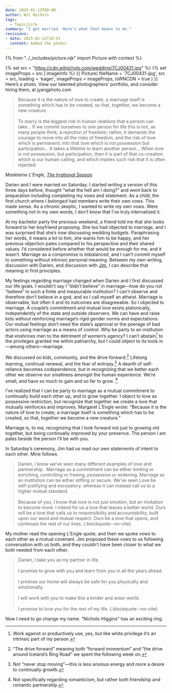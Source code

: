 ```yaml
---
date: 2025-01-13T00:00
author: Wil Nichols
tags:
  - Topic/Life
summary: "I got married. Here’s what that means to me."
revisions:
- date: 2025-02-22T18:51
  content: Added the photo! 
---
```

{% from "../_includes/picture.njk" import Picture with context %}

{% set src = "https://cdn.wilnichols.com/wedding/7CJ00431.jpg" %}
{% set imageProps = src | imageInfo %}
{{  Picture(
    fileName = '7CJ00431-jpg',
    src = src,
    loading = 'eager',
    imageProps = imageProps,
    isWNCDN = true
) }}
Here’s a photo. View our talented photographers’ portfolio, and consider hiring them, at jyangphoto.com

> Because it is the nature of love to create, a marriage itself is something which has to be created, so that, together, we become a new creature. <br /><br />
> To marry is the biggest risk in human relations that a person can take… If we commit ourselves to one person for life this is not, as many people think, a rejection of freedom; rather, it demands the courage to move into all the risks of freedom, and the risk of love which is permanent; into that love which is not possession but participation… It takes a lifetime to learn another person… When love is not possession, but participation, then it is part of that co-creation which is our human calling, and which implies such risk that it is often rejected.

<cite>Madeleine L’Engle, [The Irrational Season](https://www.goodreads.com/work/quotes/467683)</cite>
 
Darien and I were married on Saturday. I started writing a version of this three days before, thought “what the hell am I doing?” and went back to preparation including completing my vows and statement. As a child, the first church where I _belonged_ had members write their own vows. This made sense. As a chronic skeptic, I wanted to write my own vows. Were something not in my own words, I don’t know that I’ve truly internalized it. 

At my bachelor party the previous weekend, a friend told me that she looks forward to her boyfriend proposing. She too had objected to marriage, and I was surprised that she’s now discussing wedding budgets. Paraphrasing her words, it means a lot to him, she wants him to be happy, and her previous objection pales compared to his perspective and their shared values. I’d considered before whether that would be enough for me, and it wasn’t. Marriage as a compromise is imbalanced, and I can’t commit myself to something without intrinsic personal meaning. Between my own writing, discussion with Darien, and discussion with [Jim](http://jimrigby.org/), I can describe that meaning in first principles.

My feelings regarding marriage changed when Darien and I first discussed our life goals. I wouldn’t say I “didn’t believe” in marriage—how do you not “believe” in such a finite and measurable institution? I can’t observe and therefore don’t believe in a god, and so I call myself an atheist. Marriage is observable, but often it and its outcomes are disagreeable. So I objected to marriage. A couple’s commitment and mutual love exists platonically, independently of the state and outside observers. We can have and raise kids without reinforcing marriage’s rigid gender norms and expectations. Our mutual feelings don’t need the state’s approval or the peerage of bad actors using marriage as a means of control. Why be party to an institution that enshrines men to the detriment of women’s agency? I can’t abstain[^1] to the privileges granted me within patriarchy, but I could object to its tools in—among others—marriage. 

We discussed on kids, community, and the drive forward.[^2] Lifelong learning, continual renewal, and the fear of entropy.[^3] A dearth of self-reliance becomes codependence, but in recognizing that we better each other we observe our smallness amongst the human experience. We’re small, and have so much to gain and so far to grow. [^4]

I’ve realized that I can be party to marriage as a mutual commitment to continually build each other up, and to grow together. I object to love as possessive restriction, but recognize that  together we create a love that mutually reinforces and improves. Margaret L’Engle wrote: “Because it is the nature of love to create, a marriage itself is something which has to be created, so that, together we become a new creature.”

Marriage is, to me, recognizing that I look forward not just to growing old together, but being continually improved by your presence. The person I am pales beside the person I’ll be with you.

In Saturday’s ceremony, Jim had us read our own statements of intent to each other. Mine follows.

> Darien,  I know we’ve seen many different examples of love and partnership.  Marriage as a commitment can be either limiting or enriching, controlling or freeing, possessive or widening. Marriage as an institution can be either stifling or secure. We’ve seen Love be self-justifying and excusatory, whereas it can instead call us to a higher mutual standard. <br /> <br />
> Because of you, I know that love is not just emotion, but an invitation to become more. I intend for us a love that leaves a better world. Ours will be a love that calls us to responsibility and accountability, built upon our word and mutual respect. Ours be a love that opens, and continues the rest of our lives.
{.blockquote--no-cite}

My mother read the opening L’Engle quote, and then we spoke vows to each other as a mutual covenant. Jim proposed these vows to us following conversation with us both, and they couldn’t have been closer to what we both needed from each other.

> Darien, I take you as my partner in life. <br /> <br />
> I promise to grow with you and learn from you in all the years ahead. <br /> <br />
> I promise our home will always be safe for you physically and emotionally.  <br /> <br />
> I will work with you to make this a kinder and wiser world.  <br /> <br />
> I promise to love you for the rest of my life.
{.blockquote--no-cite}

Now I need to go change my name. “Nichols-Higgins” has an exciting ring.

[^1]: Work against or productively use, yes, but like white privilege it’s an intrinsic part of my person.
[^2]: “The drive forward” meaning both “forward momentum” and “the drive around Iceland’s Ring Road” we spent the following week on. 
[^3]: Not “never stop moving”—this is less anxious energy and more a desire to continually growth.
[^4]: Not specifically regarding romanticism, but rather both friendship and romantic partnership.